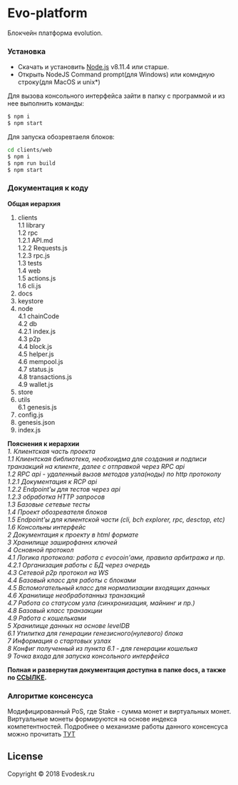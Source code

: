 # Evo-platform
Блокчейн платформа evolution.

### Установка

* Скачать и установить [Node.js](https://nodejs.org/) v8.11.4 или старше.
* Открыть NodeJS Command prompt(для Windows) или комндную строку(для MacOS и unix*)

Для вызова консольного интерфейса зайти в папку с программой и из нее выполнить команды:

```sh
$ npm i
$ npm start
```

Для запуска обозревтаеля блоков:
```sh
cd clients/web
$ npm i
$ npm run build
$ npm start
```

### Документация к коду
**Общая иерархия**
1. clients\
    1.1 library\
    1.2 rpc\
        1.2.1 API.md\
        1.2.2 Requests.js\
        1.2.3 rpc.js\
    1.3 tests\
    1.4 web\
    1.5 actions.js\
    1.6 cli.js
2. docs
3. keystore
4. node\
    4.1 chainCode\
    4.2 db\
        4.2.1 index.js\
    4.3 p2p\
    4.4 block.js\
    4.5 helper.js\
    4.6 mempool.js\
    4.7 status.js\
    4.8 transactions.js\
    4.9 wallet.js
5. store
6. utils\
    6.1 genesis.js
7. config.js
8. genesis.json
9. index.js

**Пояснения к иерархии**\
*1. Клиентская часть проекта*\
*1.1 Клиентская библиотека, необхоидма для создания и подписи транзакций на клиенте, далее с отправкой через RPC api*\
*1.2 RPC api - удаленный вызов методов узла(ноды) по http протоколу*\
*1.2.1 Документация к RCP api*\
*1.2.2 Endpoint'ы для тестов через api*\
*1.2.3 обработка HTTP запросов*\
*1.3 Базовые сетевые тесты*\
*1.4 Проект обозревателя блоков*\
*1.5 Endpoint'ы для клиентской части (cli, bch explorer, rpc, desctop, etc)*\
*1.6 Консольны интерфейс*\
*2 Документация к проекту в html формате*\
*3 Хранилище заширофаннх ключей*\
*4 Основной протокол*\
    *4.1 Логика протокола: работа с evocoin'ами, правила арбитража и пр.*\
    *4.2.1 Организация работы с БД через очередь*\
    *4.3 Сетевой p2p протокол на WS*\
    *4.4 Базовый класс для работы с блоками*\
    *4.5 Вспомогательный класс для нормализации входящих данных*\
    *4.6 Хранилище необработанныз транзакций*\
    *4.7 Работа со статусом узла (синхронизация, майнинг и пр.)*\
    *4.8 Базовый класс транзакции*\
    *4.9 Работа с кошельками*\
*5 Хранилище данных на основе levelDB*\
*6.1 Утилитка для генерации генезисного(нулевого) блока*\
*7 Информация о стартовых узлах*\
*8 Конфиг полученный из пункта 6.1 - для генерации кошелька*\
*9 Точка входа для запуска консольного интерфейса*

**Полная и развернутая документация доступна в папке docs, а также по [ССЫЛКЕ](https://evodesk-bc.github.io/Evo-platform/docs/).**

### Алгоритме консенсуса 
Модифицированный PoS, где Stake - сумма монет и виртуальных монет. Виртуальные монеты формируются на основе индекса компетентностей.
Подробнее о механизме работы данного консенсуса можно прочитать [ТУТ](https://medium.com/@jayzzer/proof-of-stake-%D0%B8%D0%B7%D0%BD%D1%83%D1%82%D1%80%D0%B8-319ea2c3a081)

License
----
Copyright © 2018 Evodesk.ru
